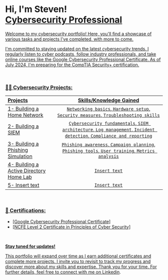 <h1>Hi, I'm Steven! <br/><a href="www.linkedin.com/in/steven-campbell-862258147/">Cybersecurity Professional</h1>

Welcome to my cybersecurity portfolio! Here, you'll find a showcase of various tasks and projects I've completed, with more to come.

I'm committed to staying updated on the latest cybersecurity trends. I regularly listen to cyber podcasts, follow industry professionals, and take online courses like the Google Cybersecurity Professional Certificate. As of July 2024, I'm preparing for the CompTIA Security+ certification.

<br />

###  👨‍💻 Cybersecurity Projects:
| Projects | Skills/Knowledge Gained | 
| :--- |:---:|
| 1- [Building a Home Network](https://github.com/stevencampbell368/BuildingHomeNetwork) | `Networking basics`, `Hardware setup`, `Security measures`, `Troubleshooting skills` |
| 2- [Building a SIEM](https://github.com/stevencampbell368/BuildingaSIEM) | `Cybersecurity fundamentals`,  `SIEM architecture`, `Log management`, `Incident detection`, `Compliance and reporting`| 
| 3- [Building a Phishing Simulation](https://github.com/stevencampbell368/GoPhish-Phishing-Simulation) | `Phishing awareness`, `Campaign planning`, `Phishing tools`, `User training`, `Metrics analysis` | 
| 4- [Building a Active Directory Home Lab](https://github.com/stevencampbell368/ActiveDirectoryLab-)| `Insert text`|
| 5- Insert text | `Insert text`|

<br />

###   📜 Certifications:

- [Google Cybersecurity Professional Certificate]
- [NCFE Level 2 Certificate in Principles of Cyber Security]

<br />

**Stay tuned for updates!**

This portfolio will expand over time as I earn additional certificates and complete more projects. I invite you to revisit to track my progress and discover more about my skills and expertise. Thank you for your time. For further details, feel free to connect with me on [Linkedin](http://www.linkedin.com/in/steven-campbell-862258147).

